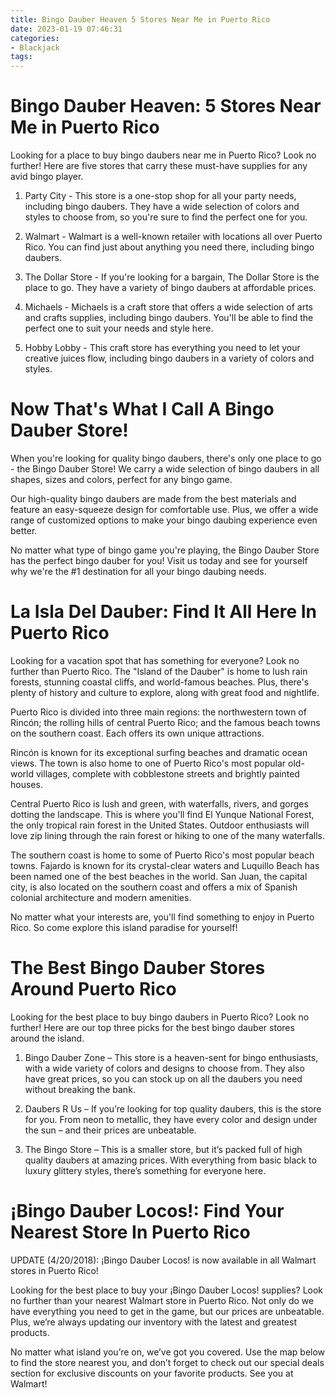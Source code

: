 ```yaml
---
title: Bingo Dauber Heaven 5 Stores Near Me in Puerto Rico
date: 2023-01-19 07:46:31
categories:
- Blackjack
tags:
---
```



#  Bingo Dauber Heaven: 5 Stores Near Me in Puerto Rico

Looking for a place to buy bingo daubers near me in Puerto Rico? Look no further! Here are five stores that carry these must-have supplies for any avid bingo player.

1. Party City - This store is a one-stop shop for all your party needs, including bingo daubers. They have a wide selection of colors and styles to choose from, so you're sure to find the perfect one for you.

2. Walmart - Walmart is a well-known retailer with locations all over Puerto Rico. You can find just about anything you need there, including bingo daubers.

3. The Dollar Store - If you're looking for a bargain, The Dollar Store is the place to go. They have a variety of bingo daubers at affordable prices.

4. Michaels - Michaels is a craft store that offers a wide selection of arts and crafts supplies, including bingo daubers. You'll be able to find the perfect one to suit your needs and style here.

5. Hobby Lobby - This craft store has everything you need to let your creative juices flow, including bingo daubers in a variety of colors and styles.

#  Now That's What I Call A Bingo Dauber Store!

When you're looking for quality bingo daubers, there's only one place to go - the Bingo Dauber Store! We carry a wide selection of bingo daubers in all shapes, sizes and colors, perfect for any bingo game.

Our high-quality bingo daubers are made from the best materials and feature an easy-squeeze design for comfortable use. Plus, we offer a wide range of customized options to make your bingo daubing experience even better.

No matter what type of bingo game you're playing, the Bingo Dauber Store has the perfect bingo dauber for you! Visit us today and see for yourself why we're the #1 destination for all your bingo daubing needs.

#  La Isla Del Dauber: Find It All Here In Puerto Rico

Looking for a vacation spot that has something for everyone? Look no further than Puerto Rico. The "Island of the Dauber" is home to lush rain forests, stunning coastal cliffs, and world-famous beaches. Plus, there's plenty of history and culture to explore, along with great food and nightlife.

Puerto Rico is divided into three main regions: the northwestern town of Rincón; the rolling hills of central Puerto Rico; and the famous beach towns on the southern coast. Each offers its own unique attractions.

Rincón is known for its exceptional surfing beaches and dramatic ocean views. The town is also home to one of Puerto Rico's most popular old-world villages, complete with cobblestone streets and brightly painted houses.

Central Puerto Rico is lush and green, with waterfalls, rivers, and gorges dotting the landscape. This is where you'll find El Yunque National Forest, the only tropical rain forest in the United States. Outdoor enthusiasts will love zip lining through the rain forest or hiking to one of the many waterfalls.

The southern coast is home to some of Puerto Rico's most popular beach towns. Fajardo is known for its crystal-clear waters and Luquillo Beach has been named one of the best beaches in the world. San Juan, the capital city, is also located on the southern coast and offers a mix of Spanish colonial architecture and modern amenities.

No matter what your interests are, you'll find something to enjoy in Puerto Rico. So come explore this island paradise for yourself!

#  The Best Bingo Dauber Stores Around Puerto Rico

Looking for the best place to buy bingo daubers in Puerto Rico? Look no further! Here are our top three picks for the best bingo dauber stores around the island.

1. Bingo Dauber Zone – This store is a heaven-sent for bingo enthusiasts, with a wide variety of colors and designs to choose from. They also have great prices, so you can stock up on all the daubers you need without breaking the bank.

2. Daubers R Us – If you’re looking for top quality daubers, this is the store for you. From neon to metallic, they have every color and design under the sun – and their prices are unbeatable.

3. The Bingo Store – This is a smaller store, but it’s packed full of high quality daubers at amazing prices. With everything from basic black to luxury glittery styles, there’s something for everyone here.

#  ¡Bingo Dauber Locos!: Find Your Nearest Store In Puerto Rico

UPDATE (4/20/2018): ¡Bingo Dauber Locos! is now available in all Walmart stores in Puerto Rico!

Looking for the best place to buy your ¡Bingo Dauber Locos! supplies? Look no further than your nearest Walmart store in Puerto Rico. Not only do we have everything you need to get in the game, but our prices are unbeatable. Plus, we’re always updating our inventory with the latest and greatest products.

No matter what island you’re on, we’ve got you covered. Use the map below to find the store nearest you, and don’t forget to check out our special deals section for exclusive discounts on your favorite products. See you at Walmart!